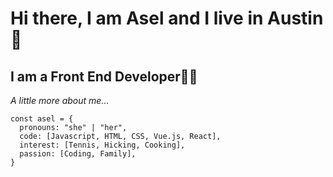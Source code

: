 # Hi there, I am Asel and I live in Austin 👋
## I am a Front End Developer👩‍💻

*A little more about me...*
```
const asel = {
  pronouns: "she" | "her",
  code: [Javascript, HTML, CSS, Vue.js, React],
  interest: [Tennis, Hicking, Cooking],
  passion: [Coding, Family],
}
```
